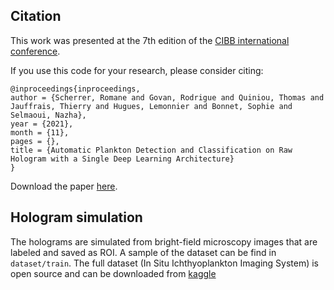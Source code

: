 ## Citation

This work was presented at the 7th edition of the [CIBB international conference](https://davidechicco.github.io/cibb2021/index.html).

If you use this code for your research, please consider citing:
```
@inproceedings{inproceedings,
author = {Scherrer, Romane and Govan, Rodrigue and Quiniou, Thomas and Jauffrais, Thierry and Hugues, Lemonnier and Bonnet, Sophie and Selmaoui, Nazha},
year = {2021},
month = {11},
pages = {},
title = {Automatic Plankton Detection and Classification on Raw Hologram with a Single Deep Learning Architecture}
}
```

Download the paper [here](https://www.researchgate.net/publication/355926011_Automatic_Plankton_Detection_and_Classification_on_Raw_Hologram_with_a_Single_Deep_Learning_Architecture).


## Hologram simulation

The holograms are simulated from bright-field microscopy images that are labeled and saved as ROI. A sample of the dataset can be find in `dataset/train`.  The full dataset (In Situ Ichthyoplankton Imaging System) is open source and can be downloaded from [kaggle](https://www.kaggle.com/competitions/datasciencebowl/data)
